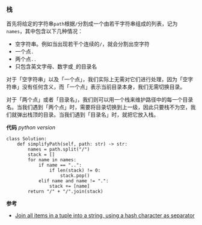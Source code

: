 ### 栈
首先将给定的字符串`path`根据`/`分割成一个由若干字符串组成的列表，记为`names`，其中包含以下几种情况：
- 空字符串。例如当出现若干个连续的`/`，就会分割出空字符
- 一个点`.`
- 两个点`..`
- 只包含英文字母、数字或`_`的目录名

对于「空字符串」以及「一个点」，我们实际上无需对它们进行处理，因为「空字符串」没有任何含义，而「一个点」表示当前目录本身，我们无需切换目录。

对于「两个点」或者「目录名」，我们则可以用一个栈来维护路径中的每一个目录名。当我们遇到「两个点」时，需要将目录切换到上一级，因此只要栈不为空，我们就弹出栈顶的目录。当我们遇到「目录名」时，就把它放入栈。

**代码**
*python version*
```
class Solution:
    def simplifyPath(self, path: str) -> str:
        names = path.split("/")
        stack = []
        for name in names:
            if name == "..":
                if len(stack) != 0:
                    stack.pop()
            elif name and name != ".":
                stack += [name]
        return "/" + "/".join(stack)
```

**参考**
- [Join all items in a tuple into a string, using a hash character as separator](https://www.w3schools.com/python/ref_string_join.asp)
